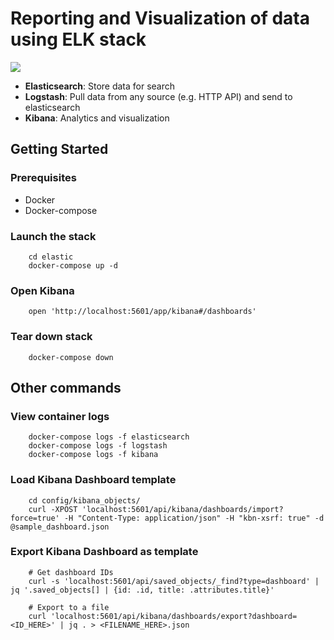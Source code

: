 # Reporting and Visualization of data using ELK stack

![](https://images.contentstack.io/v3/assets/bltefdd0b53724fa2ce/blt9a6279ac82c4aac5/5c11ebcf5b046c520d3f7506/logo-elastic-stack-lt.svg)

- **Elasticsearch**: Store data for search
- **Logstash**: Pull data from any source (e.g. HTTP API) and send to elasticsearch
- **Kibana**: Analytics and visualization 

## Getting Started

### Prerequisites
- Docker
- Docker-compose

### Launch the stack

        cd elastic
        docker-compose up -d

### Open Kibana
        open 'http://localhost:5601/app/kibana#/dashboards'

### Tear down stack

        docker-compose down

## Other commands

### View container logs

        docker-compose logs -f elasticsearch
        docker-compose logs -f logstash
        docker-compose logs -f kibana

### Load Kibana Dashboard template

        cd config/kibana_objects/
        curl -XPOST 'localhost:5601/api/kibana/dashboards/import?force=true' -H "Content-Type: application/json" -H "kbn-xsrf: true" -d @sample_dashboard.json

### Export Kibana Dashboard as template

        # Get dashboard IDs
        curl -s 'localhost:5601/api/saved_objects/_find?type=dashboard' | jq '.saved_objects[] | {id: .id, title: .attributes.title}'

        # Export to a file
        curl 'localhost:5601/api/kibana/dashboards/export?dashboard=<ID_HERE>' | jq . > <FILENAME_HERE>.json